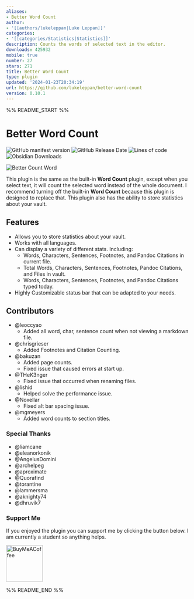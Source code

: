 ```yaml
---
aliases:
- Better Word Count
author:
- '[[authors/lukeleppan|Luke Leppan]]'
categories:
- '[[categories/Statistics|Statistics]]'
description: Counts the words of selected text in the editor.
downloads: 425932
mobile: true
number: 27
stars: 271
title: Better Word Count
type: plugin
updated: '2024-01-23T20:34:19'
url: https://github.com/lukeleppan/better-word-count
version: 0.10.1
---
```


%% README_START %%

# Better Word Count

![GitHub manifest version](https://img.shields.io/github/manifest-json/v/lukeleppan/better-word-count?color=magenta&label=version&style=for-the-badge) ![GitHub Release Date](https://img.shields.io/github/release-date/lukeleppan/better-word-count?style=for-the-badge) ![Lines of code](https://img.shields.io/tokei/lines/github/lukeleppan/better-word-count?style=for-the-badge) ![Obsidian Downloads](https://img.shields.io/badge/dynamic/json?logo=obsidian&color=%23483699&label=downloads&query=%24%5B%22better-word-count%22%5D.downloads&url=https%3A%2F%2Fraw.githubusercontent.com%2Fobsidianmd%2Fobsidian-releases%2Fmaster%2Fcommunity-plugin-stats.json&style=for-the-badge)

![Better Count Word](https://raw.githubusercontent.com/lukeleppan/better-word-count/master/assets/better-word-count.gif)

This plugin is the same as the built-in **Word Count** plugin, except when you select text, it will count the selected word instead of the whole document. I recommend turning off the built-in **Word Count** because this plugin is designed to replace that. This plugin also has the ability to store statistics about your vault.

## Features

- Allows you to store statistics about your vault.
- Works with all languages.
- Can display a variety of different stats. Including:
  - Words, Characters, Sentences, Footnotes, and Pandoc Citations in current file.
  - Total Words, Characters, Sentences, Footnotes, Pandoc Citations, and Files in vault.
  - Words, Characters, Sentences, Footnotes, and Pandoc Citations typed today.
- Highly Customizable status bar that can be adapted to your needs.

## Contributors

- @leoccyao
  - Added all word, char, sentence count when not viewing a markdown file.
- @chrisgrieser
  - Added Footnotes and Citation Counting.
- @bakuzan
  - Added page counts.
  - Fixed issue that caused errors at start up.
- @THeK3nger
  - Fixed issue that occurred when renaming files.
- @lishid
  - Helped solve the performance issue.
- @Noxellar
  - Fixed alt bar spacing issue.
- @mgmeyers
  - Added word counts to section titles.

### Special Thanks

- @liamcane
- @eleanorkonik
- @AngelusDomini
- @archelpeg
- @aproximate
- @Quorafind
- @torantine
- @lammersma
- @aknighty74
- @dhruvik7

### Support Me

If you enjoyed the plugin you can support me by clicking the button below. I am currently a student so anything helps.

[<img src="https://cdn.buymeacoffee.com/buttons/v2/default-violet.png" alt="BuyMeACoffee" width="100">](https://www.buymeacoffee.com/lukeleppan)


%% README_END %%